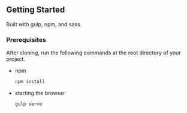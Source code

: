 <!-- GETTING STARTED -->
## Getting Started

Built with gulp, npm, and sass.

### Prerequisites

After cloning, run the following commands at the root directory of your project.
* npm
  ```sh
  npm install
  ```
* starting the browser
  ```sh
  gulp serve
  ```
